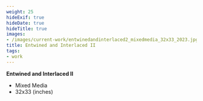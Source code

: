 ```yaml
---
weight: 25
hideExif: true
hideDate: true
hideTitle: true
images:
- /images/current-work/entwinedandinterlaced2_mixedmedia_32x33_2023.jpg
title: Entwined and Interlaced II
tags:
- work
---
```

**Entwined and Interlaced II**
- Mixed Media
- 32x33 (inches)